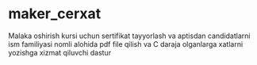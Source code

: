 # maker_cerxat
Malaka oshirish kursi uchun sertifikat tayyorlash va aptisdan candidatlarni ism familiyasi nomli alohida pdf file qilish va C daraja olganlarga xatlarni yozishga xizmat qiluvchi dastur
